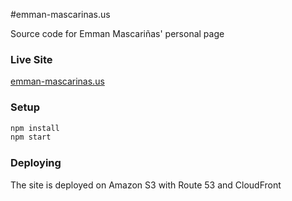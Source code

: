 #emman-mascarinas.us

Source code for Emman Mascariñas' personal page

### Live Site

[emman-mascarinas.us](https://emman-mascarinas.us)

### Setup

```sh
npm install
npm start
```

### Deploying

The site is deployed on Amazon S3 with Route 53 and CloudFront

